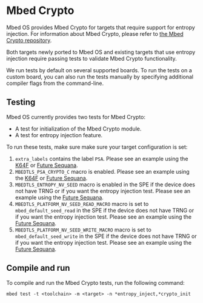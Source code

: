 <h1 id="crypto-port">Mbed Crypto</h1>

Mbed OS provides Mbed Crypto for targets that require support for entropy injection. For information about Mbed Crypto, please refer to [the Mbed Crypto repository](https://github.com/ARMmbed/mbed-crypto).

Both targets newly ported to Mbed OS and existing targets that use entropy injection require passing tests to validate Mbed Crypto functionality.

We run tests by default on several supported boards. To run the tests on a custom board, you can also run the tests manually by specifying additional compiler flags from the command-line.

## Testing

Mbed OS currently provides two tests for Mbed Crypto:

- A test for initialization of the Mbed Crypto module.
- A test for entropy injection feature.

To run these tests, make sure make sure your target configuration is set:

1.  `extra_labels` contains the label `PSA`. Please see an example using the [K64F](https://github.com/ARMmbed/mbed-os/blob/master/targets/targets.json#L1451) or [Future Sequana](https://github.com/ARMmbed/mbed-os/blob/master/targets/targets.json#L7694).
1.  `MBEDTLS_PSA_CRYPTO_C` macro is enabled. Please see an example using the [K64F](https://github.com/ARMmbed/mbed-os/blob/master/targets/targets.json#L1454) or [Future Sequana](https://github.com/ARMmbed/mbed-os/blob/master/targets/targets.json#L7697).
1. `MBEDTLS_ENTROPY_NV_SEED` macro is enabled in the SPE if the device does not have TRNG or if you want the entropy injection test. Please see an example using the [Future Sequana](https://github.com/ARMmbed/mbed-os/blob/master/targets/targets.json#L7673).
1. `MBEDTLS_PLATFORM_NV_SEED_READ_MACRO` macro is set to `mbed_default_seed_read` in the SPE if the device does not have TRNG or if you want the entropy injection test. Please see an example using the [Future Sequana](https://github.com/ARMmbed/mbed-os/blob/master/targets/targets.json#L7674).
1. `MBEDTLS_PLATFORM_NV_SEED_WRITE_MACRO` macro is set to `mbed_default_seed_write` in the SPE if the device does not have TRNG or if you want the entropy injection test. Please see an example using the [Future Sequana](https://github.com/ARMmbed/mbed-os/blob/master/targets/targets.json#L7674).

## Compile and run

To compile and run the Mbed Crypto tests, run the following command:

```
mbed test -t <toolchain> -m <target> -n *entropy_inject,*crypto_init
```
